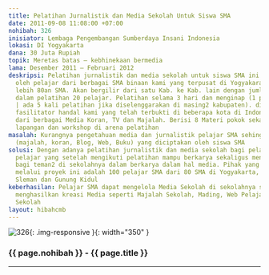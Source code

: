 ```yaml
---
title: Pelatihan Jurnalistik dan Media Sekolah Untuk Siswa SMA
date: 2011-09-08 11:08:00 +07:00
nohibah: 326
inisiator: Lembaga Pengembangan Sumberdaya Insani Indonesia
lokasi: DI Yogyakarta
dana: 30 Juta Rupiah
topik: Meretas batas – kebhinekaan bermedia
lama: Desember 2011 – Februari 2012
deskripsi: Pelatihan jurnalistik dan media sekolah untuk siswa SMA ini akan diikuti
  oleh pelajar dari berbagai SMA binaan kami yang terpusat di Yogyakara sebanyak kurang
  lebih 80an SMA. Akan bergilir dari satu Kab. ke Kab. lain dengan jumlah peserta
  dalam pelatihan 20 pelajar. Pelatihan selama 3 hari dan menginap (1 paket pelatihan
  | ada 5 kali pelatihan jika diselenggarakan di masing2 kabupaten). didampingi tim
  fasilitator handal kami yang telah terbukti di beberapa kota di Indonesia. Narasumber
  dari berbagai Media Koran, TV dan Majalah. Berisi 8 Materi pokok sekaligus praktik
  lapangan dan workshop di arena pelatihan
masalah: Kurangnya pengetahuan media dan jurnalistik pelajar SMA sehingga minim media
  (majalah, koran, Blog, Web, Buku) yang diciptakan oleh siswa SMA
solusi: Dengan adanya pelatihan jurnalistik dan media sekolah bagi pelajar SMA diharapkan
  pelajar yang setelah mengikuti pelatihan mampu berkarya sekaligus menjadi pendamping
  bagi teman2 di sekolahnya dalam berkarya dalam hal media. Pihak yang diuntungkan
  melalui proyek ini adalah 100 pelajar SMA dari 80 SMA di Yogyakarta, Bantul, Kulonprogo,
  Sleman dan Gunung Kidul
keberhasilan: Pelajar SMA dapat mengelola Media Sekolah di sekolahnya sendiri dan
  menghasilkan kreasi Media seperti Majalah Sekolah, Mading, Web Pelajar atau Koram
  Sekolah
layout: hibahcmb
---
```


![326](/static/img/hibahcmb/326.png){: .img-responsive }{: width="350" }

### {{ page.nohibah }} - {{ page.title }}

---
